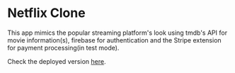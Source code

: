 # Netflix Clone

This app mimics the popular streaming platform's look using tmdb's API for movie information(s), firebase for authentication and the Stripe extension for payment processing(in test mode).

Check the deployed version [here](https://netflix-clone-app-d170e.web.app).